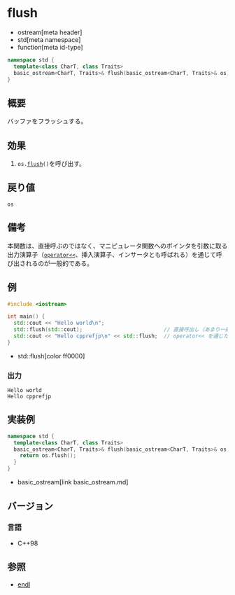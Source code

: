 # flush
* ostream[meta header]
* std[meta namespace]
* function[meta id-type]

```cpp
namespace std {
  template<class CharT, class Traits>
  basic_ostream<CharT, Traits>& flush(basic_ostream<CharT, Traits>& os);
}
```

## 概要
バッファをフラッシュする。

## 効果
1. `os.`[`flush`](basic_ostream/flush.md)`()`を呼び出す。

## 戻り値
`os`

## 備考
本関数は、直接呼ぶのではなく、マニピュレータ関数へのポインタを引数に取る出力演算子（[`operator<<`](basic_ostream/op_ostream.md)、挿入演算子、インサータとも呼ばれる）を通じて呼び出されるのが一般的である。

## 例
```cpp example
#include <iostream>

int main() {
  std::cout << "Hello world\n";
  std::flush(std::cout);                          // 直接呼出し（あまり一般的では無い）
  std::cout << "Hello cpprefjp\n" << std::flush;  // operator<< を通じた間接的な呼び出し（より一般的）
}
```
* std::flush[color ff0000]

### 出力
```
Hello world
Hello cpprefjp
```

## 実装例
```cpp
namespace std {
  template<class CharT, class Traits>
  basic_ostream<CharT, Traits>& flush(basic_ostream<CharT, Traits>& os) {
    return os.flush();
  }
}
```
* basic_ostream[link basic_ostream.md]

## バージョン
### 言語
- C++98

## 参照
- [endl](endl.md)
